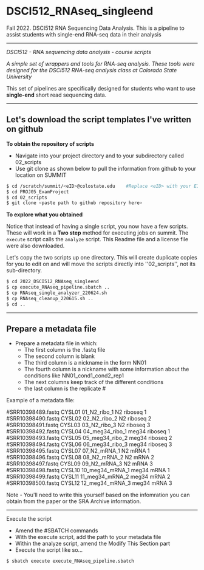 # DSCI512_RNAseq_singleend
Fall 2022. DSCI512 RNA Sequencing Data Analysis. This is a pipeline to assist students with single-end RNA-seq data in their analysis

-----


*DSCI512 - RNA sequencing data analysis - course scripts*

*A simple set of wrappers and tools for RNA-seq analysis. These tools were designed for the DSCI512 RNA-seq analysis class at Colorado State University*

This set of pipelines are specifically designed for students who want to use **single-end** short read sequencing data.

----

## Let's download the script templates I've written on github

**To obtain the repository of scripts**


  * Navigate into your project directory and to your subdirectory called 02_scripts
  * Use git clone as shown below to pull the information from github to your location on SUMMIT

```bash
$ cd /scratch/summit/<eID>@colostate.edu    #Replace <eID> with your EID
$ cd PROJ05_ExamProject
$ cd 02_scripts
$ git clone <paste path to github repository here>
```

**To explore what you obtained**

Notice that instead of having a single script, you now have a few scripts. These will work in a **Two step** method for executing jobs on summit. The `execute` script calls the `analyze` script. This Readme file and a license file were also downloaded.

Let's copy the two scripts up one directory. This will create duplicate copies for you to edit on and will move the scripts directly into ''02_scripts'', not its sub-directory.

```bash
$ cd 2022_DSCI512_RNAseq_singleend
$ cp execute_RNAseq_pipeline.sbatch ..
$ cp RNAseq_single_analyzer_220624.sh
$ cp RNAseq_cleanup_220615.sh ..
$ cd ..
```

-----

## Prepare a metadata file

  * Prepare a metadata file in which:
    * The first column is the .fastq file
    * The second column is blank
    * The third column is a nickname in the form NN01
    * The fourth column is a nickname with some information about the conditions like NN01_cond1_cond2_rep1
    * The next columns keep track of the different conditions
    * the last column is the replicate #

Example of a metadata file:
  
#SRR10398489.fastq		CYSL01	01_N2_ribo_1	N2	riboseq	1
#SRR10398490.fastq		CYSL02	02_N2_ribo_2	N2	riboseq	2
#SRR10398491.fastq		CYSL03	03_N2_ribo_3	N2	riboseq	3
#SRR10398492.fastq		CYSL04	04_meg34_ribo_1	meg34	riboseq	1
#SRR10398493.fastq		CYSL05	05_meg34_ribo_2	meg34	riboseq	2
#SRR10398494.fastq		CYSL06	06_meg34_ribo_3	meg34	riboseq	3
#SRR10398495.fastq		CYSL07	07_N2_mRNA_1	N2	mRNA	1
#SRR10398496.fastq		CYSL08	08_N2_mRNA_2	N2	mRNA	2
#SRR10398497.fastq		CYSL09	09_N2_mRNA_3	N2	mRNA	3
#SRR10398498.fastq		CYSL10	10_meg34_mRNA_1	meg34	mRNA	1
#SRR10398499.fastq		CYSL11	11_meg34_mRNA_2	meg34	mRNA	2
#SRR10398500.fastq		CYSL12	12_meg34_mRNA_3	meg34	mRNA	3

Note - You'll need to write this yourself based on the infomration you can obtain from the paper or the SRA Archive information.

--- 

Execute the script

  * Amend the #SBATCH commands
  * With the execute script, add the path to your metadata file
  * Within the analyze script, amend the Modify This Section part
  * Execute the script like so...
  
  
```bash
$ sbatch execute execute_RNAseq_pipeline.sbatch
```


